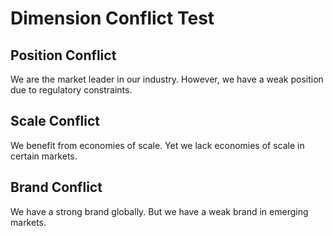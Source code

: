 # Dimension Conflict Test

## Position Conflict
We are the market leader in our industry. However, we have a weak position due to regulatory constraints.

## Scale Conflict  
We benefit from economies of scale. Yet we lack economies of scale in certain markets.

## Brand Conflict
We have a strong brand globally. But we have a weak brand in emerging markets.